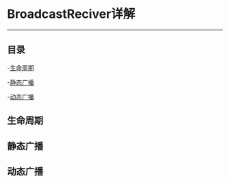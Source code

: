 # BroadcastReciver详解

---

> 



## 目录

-[生命周期](#生命周期)

-[静态广播](#静态广播)

-[动态广播](#动态广播)


## 生命周期

## 静态广播

## 动态广播